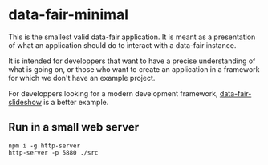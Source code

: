 # data-fair-minimal

This is the smallest valid data-fair application. It is meant as a presentation of what an application should do to interact with a data-fair instance.

It is intended for developpers that want to have a precise understanding of what is going on, or those who want to create an application in a framework for which we don't have an example project.

For developpers looking for a modern development framework, [data-fair-slideshow](https://github.com/koumoul-dev/data-fair-slideshow) is a better example.

## Run in a small web server

    npm i -g http-server
    http-server -p 5880 ./src
